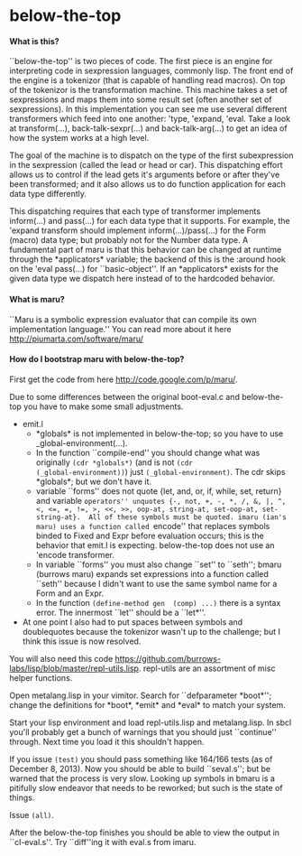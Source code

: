 below-the-top
=============

#### What is this?
``below-the-top'' is two pieces of code.  The first piece is an engine for interpreting code in sexpression
languages, commonly lisp.  The front end of the engine is a tokenizor (that is capable of handling read macros).
On top of the tokenizor is the transformation machine.  This machine takes a set of sexpressions and maps them into
some result set (often another set of sexpressions).  In this implementation you can see me use several different
transformers which feed into one another: 'type, 'expand, 'eval.  Take a look at transform(...),
back-talk-sexpr(...) and back-talk-arg(...) to get an idea of how the system works at a high level.

The goal of the machine is to dispatch on the type of the first subexpression in the sexpression (called the lead or
head or car).  This dispatching effort allows us to control if the lead gets it's arguments before or after they've
been transformed; and it also allows us to do function application for each data type differently.

This dispatching requires that each type of transformer implements inform(...) and pass(...) for each data type that
it supports.  For example, the 'expand transform should implement inform(...)/pass(...) for the Form (macro) data type;
but probably not for the Number data type.  A fundamental part of maru is that this behavior can be changed at runtime
through the \*applicators\* variable; the backend of this is the :around hook on the 'eval pass(...) for ``basic-object''.
If an \*applicators\* exists for the given data type we dispatch here instead of to the hardcoded behavior.

#### What is maru?
``Maru is a symbolic expression evaluator that can compile its own implementation language.''
You can read more about it here http://piumarta.com/software/maru/

#### How do I bootstrap maru with below-the-top?
First get the code from here http://code.google.com/p/maru/.

Due to some differences between the original boot-eval.c and below-the-top you have to make some small adjustments.
+ emit.l
  + \*globals\* is not implemented in below-the-top; so you have to use _global-environment(...).
  + In the function ``compile-end'' you should change what was originally <code>(cdr \*globals\*)</code> (and is not
    <code>(cdr (\_global-environment))</code>) just <code>(_global-environment)</code>.  The cdr skips \*globals\*; but we don't have
    it.
  + variable \`\`forms'' does not quote {let, and, or, if, while, set, return} and variable ``operators'' unquotes
    {-, not, +, -, *, /, &, |, ^, <, <=, =, !=, >, <<, >>, oop-at, string-at, set-oop-at, set-string-at}.  All of these
    symbols must be quoted. imaru (ian's maru) uses a function called ``encode'' that replaces symbols binded to
    Fixed and Expr before evaluation occurs; this is the behavior that emit.l is expecting.  below-the-top does not use
    an 'encode transformer.
  + In variable \`\`forms'' you must also change \`\`set'' to \`\`seth''; bmaru (burrows maru) expands set expressions into a
    function called ``seth'' because I didn't want to use the same symbol name for a Form and an Expr.
  + In the function <code>(define-method gen <pair> (comp) ...)</code> there is a syntax error.  The innermost
    \`\`let'' should be a ``let*''.  
+ At one point I also had to put spaces between symbols and doublequotes because the tokenizor wasn't up to the challenge; but I think this issue is now resolved.

You will also need this code https://github.com/burrows-labs/lisp/blob/master/repl-utils.lisp.  repl-utils are an assortment of misc helper functions.

Open metalang.lisp in your vimitor. Search for ``defparameter \*boot\*''; change the definitions for \*boot\*, \*emit\* and \*eval\* to match your system.

Start your lisp environment and load repl-utils.lisp and metalang.lisp.  In sbcl you'll probably get a bunch of warnings that you should just ``continue'' through.  Next time you load it this shouldn't happen.

If you issue <code>(test)</code> you should pass something like 164/166 tests (as of December 8, 2013).  Now you should be able to build ``seval.s''; but be warned that the process is very slow.  Looking up symbols in bmaru is a pitifully slow endeavor that needs to be reworked; but such is the state of things.

Issue <code>(all)</code>.

After the below-the-top finishes you should be able to view the output in \`\`cl-eval.s''.  Try ``diff''ing it with eval.s
from imaru.
